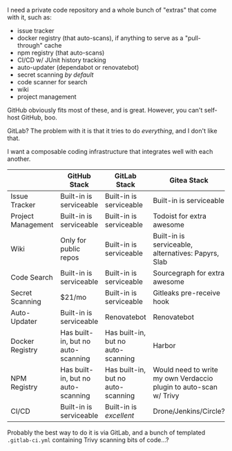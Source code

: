 I need a private code repository and a whole bunch of "extras" that come with it, such as:

- issue tracker
- docker registry (that auto-scans), if anything to serve as a "pull-through" cache
- npm registry (that auto-scans)
- CI/CD w/ JUnit history tracking
- auto-updater (dependabot or renovatebot)
- secret scanning _by default_
- code scanner for search
- wiki
- project management

GitHub obviously fits most of these, and is great. However, you can't self-host GitHub, boo.

GitLab? The problem with it is that it tries to do _everything_, and I don't like that.

I want a composable coding infrastructure that integrates well with each another.

|                    | GitHub Stack                       | GitLab Stack                       | Gitea Stack                                                       |
| ------------------ | ---------------------------------- | ---------------------------------- | ----------------------------------------------------------------- |
| Issue Tracker      | Built-in is serviceable            | Built-in is serviceable            | Built-in is serviceable                                           |
| Project Management | Built-in is serviceable            | Built-in is serviceable            | Todoist for extra awesome                                         |
| Wiki               | Only for public repos              | Built-in is serviceable            | Built-in is serviceable, alternatives: Papyrs, Slab               |
| Code Search        | Built-in is serviceable            | Built-in is serviceable            | Sourcegraph for extra awesome                                     |
| Secret Scanning    | $21/mo                             | Built-in is serviceable            | Gitleaks pre-receive hook                                         |
| Auto-Updater       | Built-in is serviceable            | Renovatebot                        | Renovatebot                                                       |
| Docker Registry    | Has built-in, but no auto-scanning | Has built-in, but no auto-scanning | Harbor                                                            |
| NPM Registry       | Has built-in, but no auto-scanning | Has built-in, but no auto-scanning | Would need to write my own Verdaccio plugin to auto-scan w/ Trivy |
| CI/CD              | Built-in is serviceable            | Built-in is _excellent_            | Drone/Jenkins/Circle?                                             |

Probably the best way to do it is via GitLab, and a bunch of templated `.gitlab-ci.yml` containing Trivy scanning bits of code...?
